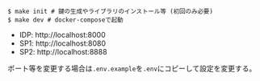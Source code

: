 ```
$ make init # 鍵の生成やライブラリのインストール等 (初回のみ必要)
$ make dev # docker-composeで起動
```

- IDP: http://localhost:8000
- SP1: http://localhost:8080
- SP2: http://localhost:8888

ポート等を変更する場合は`.env.example`を`.env`にコピーして設定を変更する。
